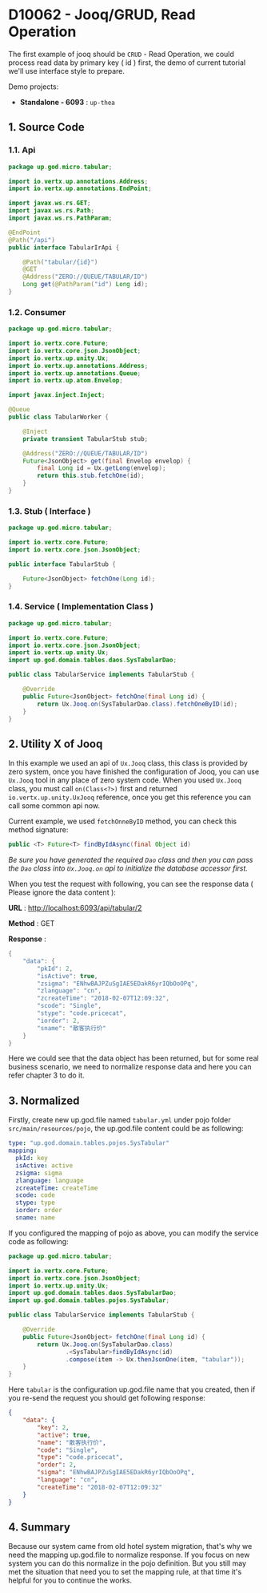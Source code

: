 # D10062 - Jooq/GRUD, Read Operation

The first example of jooq should be `CRUD` - Read Operation, we could process read data by primary key \( id \) first, the demo of current tutorial we'll use interface style to prepare.

Demo projects:

* **Standalone - 6093** : `up-thea`

## 1. Source Code

### 1.1. Api

```java
package up.god.micro.tabular;

import io.vertx.up.annotations.Address;
import io.vertx.up.annotations.EndPoint;

import javax.ws.rs.GET;
import javax.ws.rs.Path;
import javax.ws.rs.PathParam;

@EndPoint
@Path("/api")
public interface TabularIrApi {

    @Path("tabular/{id}")
    @GET
    @Address("ZERO://QUEUE/TABULAR/ID")
    Long get(@PathParam("id") Long id);
}
```

### 1.2. Consumer

```java
package up.god.micro.tabular;

import io.vertx.core.Future;
import io.vertx.core.json.JsonObject;
import io.vertx.up.unity.Ux;
import io.vertx.up.annotations.Address;
import io.vertx.up.annotations.Queue;
import io.vertx.up.atom.Envelop;

import javax.inject.Inject;

@Queue
public class TabularWorker {

    @Inject
    private transient TabularStub stub;

    @Address("ZERO://QUEUE/TABULAR/ID")
    Future<JsonObject> get(final Envelop envelop) {
        final Long id = Ux.getLong(envelop);
        return this.stub.fetchOne(id);
    }
}
```

### 1.3. Stub \( Interface \)

```java
package up.god.micro.tabular;

import io.vertx.core.Future;
import io.vertx.core.json.JsonObject;

public interface TabularStub {

    Future<JsonObject> fetchOne(Long id);
}
```

### 1.4. Service \( Implementation Class \)

```java
package up.god.micro.tabular;

import io.vertx.core.Future;
import io.vertx.core.json.JsonObject;
import io.vertx.up.unity.Ux;
import up.god.domain.tables.daos.SysTabularDao;

public class TabularService implements TabularStub {

    @Override
    public Future<JsonObject> fetchOne(final Long id) {
        return Ux.Jooq.on(SysTabularDao.class).fetchOneByID(id);
    }
}
```

## 2. Utility X of Jooq

In this example we used an api of `Ux.Jooq` class, this class is provided by zero system, once you have finished the configuration of Jooq, you can use `Ux.Jooq` tool in any place of zero system code. When you used `Ux.Jooq` class, you must call `on(Class<?>)` first and returned `io.vertx.up.unity.UxJooq` reference, once you get this reference you can call some common api now.

Current example, we used `fetchOnneByID` method, you can check this method signature:

```java
public <T> Future<T> findByIdAsync(final Object id)
```

_Be sure you have generated the required _`Dao`_ class and then you can pass the _`Dao`_ class into _`Ux.Jooq.on`_ api to initialize the database accessor first._

When you test the request with following, you can see the response data \( Please ignore the data content \):

**URL** : [http://localhost:6093/api/tabular/2](http://localhost:6093/api/tabular/2)

**Method** : GET

**Response** :

```java
{
    "data": {
        "pkId": 2,
        "isActive": true,
        "zsigma": "ENhwBAJPZuSgIAE5EDakR6yrIQbOoOPq",
        "zlanguage": "cn",
        "zcreateTime": "2018-02-07T12:09:32",
        "scode": "Single",
        "stype": "code.pricecat",
        "iorder": 2,
        "sname": "散客执行价"
    }
}
```

Here we could see that the data object has been returned, but for some real business scenario, we need to normalize response data and here you can refer chapter 3 to do it.

## 3. Normalized

Firstly, create new up.god.file named `tabular.yml` under pojo folder `src/main/resources/pojo`, the up.god.file content could be as following:

```yaml
type: "up.god.domain.tables.pojos.SysTabular"
mapping:
  pkId: key
  isActive: active
  zsigma: sigma
  zlanguage: language
  zcreateTime: createTime
  scode: code
  stype: type
  iorder: order
  sname: name
```

If you configured the mapping of pojo as above, you can modify the service code as following:

```java
package up.god.micro.tabular;

import io.vertx.core.Future;
import io.vertx.core.json.JsonObject;
import io.vertx.up.unity.Ux;
import up.god.domain.tables.daos.SysTabularDao;
import up.god.domain.tables.pojos.SysTabular;

public class TabularService implements TabularStub {

    @Override
    public Future<JsonObject> fetchOne(final Long id) {
        return Ux.Jooq.on(SysTabularDao.class)
                .<SysTabular>findByIdAsync(id)
                .compose(item -> Ux.thenJsonOne(item, "tabular"));
    }
}
```

Here `tabular` is the configuration up.god.file name that you created, then if you re-send the request you should get following response:

```json
{
    "data": {
        "key": 2,
        "active": true,
        "name": "散客执行价",
        "code": "Single",
        "type": "code.pricecat",
        "order": 2,
        "sigma": "ENhwBAJPZuSgIAE5EDakR6yrIQbOoOPq",
        "language": "cn",
        "createTime": "2018-02-07T12:09:32"
    }
}
```

## 4. Summary

Because our system came from old hotel system migration, that's why we need the mapping up.god.file to normalize response. If you focus on new system you can do this normalize in the pojo definition. But you still may met the situation that need you to set the mapping rule, at that time it's helpful for you to continue the works.

